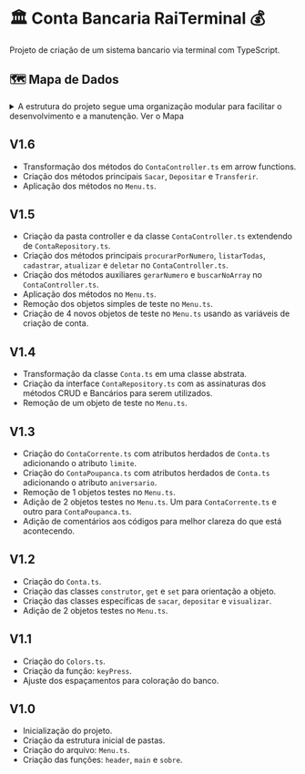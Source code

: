 # 🏛️ Conta Bancaria RaiTerminal 💰

Projeto de criação de um sistema bancario via terminal com TypeScript.

## 🗺️ Mapa de Dados
<details>
  <summary>
    A estrutura do projeto segue uma organização modular para facilitar o desenvolvimento e a manutenção. 
    Ver o Mapa
  </summary>

    .
    ├── node_modules/               # Pasta de dependencias criada ao executar "npm install". Contém todos os pacotes listados no package.json
    ├── src/
    │   ├── controller/
    │   │   └── ContaController.ts  # Classe para controle das funções do banco que se extende de ContaRepository.ts, contendo todos os métodos do CRUD e métodos próprios auxiliares de gerar um numero e buscar no array.
    │   ├── model/
    │   │   └── Conta.ts            # Classe abstrata com atributos private e método construtor, get e set para orientação ao objeto e métodos específicos de "sacar", "depositar" e "visualizar"           
    │   │   └── ContaCorrente.ts    # Classe com atributos herdados da classe Conta.ts + atributo "limite" e atualização dos métodos "sacar" e "visualizar".           
    │   │   └── ContaPoupanca.ts    # Classe com atributos herdados da classe Conta.ts + atributo "aniversario" e atualização do método "visualizar".       
    │   ├── repository/
    │   │   └── ContaRepository.ts  # Interface com assinatura dos métodos CRUD e Métodos Bancários utilizados pelas contas.     
    │   └── util/                 
    │       └── Colors.ts           # Classe implementada para alteração de cores do terminal. Contém os atributos: "reset", "fg" e "bg".
    ├── .gitignore                  # Arquivos e pastas a serem ignorados pelo Git
    ├── Menu.ts                     # Arquivo com a classe principal. Contém os métodos "main", "header", "keyPress" e "sobre"
    ├── package.json                # Arquivo principal de configuração do projeto Node.js. Define nome, versão, scripts e as dependências
    ├── package-lock.json           # Arquivo gerado automaticamente para travar as versões exatas das dependências instaladas.
    ├── tsconfig.json               # # Arquivo de configuração do TypeScript.
    └── README.md                   # Este arquivo!

</details>

## V1.6

- Transformação dos métodos do ```ContaController.ts``` em arrow functions.
- Criação dos métodos principais ```Sacar```, ```Depositar``` e ```Transferir```. 
- Aplicação dos métodos no ```Menu.ts```.

## V1.5

- Criação da pasta controller e da classe ```ContaController.ts``` extendendo de ```ContaRepository.ts```.
- Criação dos métodos principais ```procurarPorNumero```, ```listarTodas```, ```cadastrar```, ```atualizar``` e ```deletar``` no ```ContaController.ts```.
- Criação dos métodos auxiliares ```gerarNumero``` e ```buscarNoArray``` no ```ContaController.ts```.
- Aplicação dos métodos no ```Menu.ts```.
- Remoção dos objetos simples de teste no ```Menu.ts```.
- Criação de 4 novos objetos de teste no ```Menu.ts``` usando as variáveis de criação de conta.

## V1.4

- Transformação da classe ```Conta.ts``` em uma classe abstrata.
- Criação da interface ```ContaRepository.ts``` com as assinaturas dos métodos CRUD e Bancários para serem utilizados.
- Remoção de um objeto de teste no ```Menu.ts```. 

## V1.3

- Criação do ```ContaCorrente.ts``` com atributos herdados de ```Conta.ts``` adicionando o atributo ```limite```.
- Criação do ```ContaPoupanca.ts``` com atributos herdados de ```Conta.ts``` adicionando o atributo ```aniversario```.
- Remoção de 1 objetos testes no ```Menu.ts```. 
- Adição de 2 objetos testes no ```Menu.ts```. Um para ```ContaCorrente.ts``` e outro para ```ContaPoupanca.ts```. 
- Adição de comentários aos códigos para melhor clareza do que está acontecendo.

## V1.2

- Criação do ```Conta.ts```.
- Criação das classes ```construtor```, ```get``` e ```set``` para orientação a objeto.
- Criação das classes específicas de ```sacar```, ```depositar``` e ```visualizar```.
- Adição de 2 objetos testes no ```Menu.ts```. 


## V1.1

- Criação do ```Colors.ts```.
- Criação da função: ```keyPress```.
- Ajuste dos espaçamentos para coloração do banco.

## V1.0

- Inicialização do projeto.
- Criação da estrutura inicial de pastas.
- Criação do arquivo: ```Menu.ts```.
- Criação das funções: ```header```,  ```main``` e  ```sobre```.